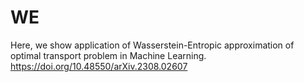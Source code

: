 # WE

Here, we show application of Wasserstein-Entropic approximation of optimal transport problem in Machine Learning.
https://doi.org/10.48550/arXiv.2308.02607
